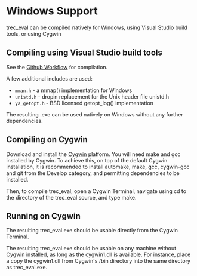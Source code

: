 # Windows Support

trec_eval can be compiled natively for Windows, using Visual Studio build tools, or using Cygwin

## Compiling using Visual Studio build tools

See the [Github Workflow](.github/workflows/push.yml) for compilation.

A few additional includes are used:
 - `mman.h` - a mmap() implementation for Windows
 - `unistd.h` - dropin replacement for the Unix header file unistd.h
 - `ya_getopt.h` - BSD licensed getopt_log() implementation

The resulting .exe can be used natively on Windows without any further dependencies.

## Compiling on Cygwin

Download and install the [Cygwin](https://www.cygwin.com/) platform. You will need make and gcc installed by Cygwin. To achieve this, on top of the default Cygwin installation, it is recommended to install automake, make, gcc, cygwin-gcc and git from the Develop category, and permitting dependencies to be installed.

Then, to compile trec_eval, open a Cygwin Terminal, navigate using cd to the directory of the trec_eval source, and type make.

## Running on Cygwin

The resulting trec_eval.exe should be usable directly from the Cygwin Terminal.

The resulting trec_eval.exe should be usable on any machine without Cygwin installed, as long as the cygwin1.dll is available. For instance, place a copy the cygwin1.dll from Cygwin's /bin directory into the same directory as trec_eval.exe.
